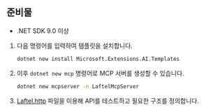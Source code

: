 
## 준비물

- .NET SDK 9.0 이상

1. 다음 명령어를 입력하여 템플릿을 설치합니다.
	```sh
	dotnet new install Microsoft.Extensions.AI.Templates
	```
1. 이후 `dotnet new mcp` 명령어로 MCP 서버를 생성할 수 있습니다.
	```sh
	dotnet new mcpserver -n LaftelMcpServer
	```
1. [Laftel.http](./Laftel.http) 파일을 이용해 API를 테스트하고 필요한 구조를 정의합니다.

